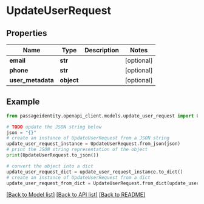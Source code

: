 # UpdateUserRequest


## Properties

Name | Type | Description | Notes
------------ | ------------- | ------------- | -------------
**email** | **str** |  | [optional] 
**phone** | **str** |  | [optional] 
**user_metadata** | **object** |  | [optional] 

## Example

```python
from passageidentity.openapi_client.models.update_user_request import UpdateUserRequest

# TODO update the JSON string below
json = "{}"
# create an instance of UpdateUserRequest from a JSON string
update_user_request_instance = UpdateUserRequest.from_json(json)
# print the JSON string representation of the object
print(UpdateUserRequest.to_json())

# convert the object into a dict
update_user_request_dict = update_user_request_instance.to_dict()
# create an instance of UpdateUserRequest from a dict
update_user_request_from_dict = UpdateUserRequest.from_dict(update_user_request_dict)
```
[[Back to Model list]](../README.md#documentation-for-models) [[Back to API list]](../README.md#documentation-for-api-endpoints) [[Back to README]](../README.md)


